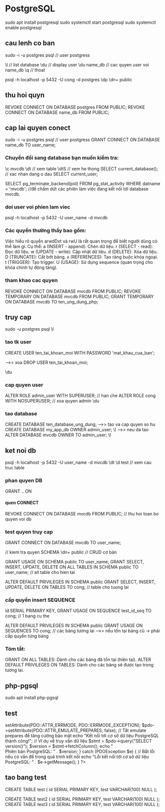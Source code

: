 # PostgreSQL
sudo apt install postgresql
sudo systemctl start postgresql
sudo systemctl enable postgresql

## cau lenh co ban
sudo -i -u postgres
psql // user postgress

\l // list database
\du // display user
\du name_db // cac quyen user voi name_db
\q // thoat

psql -h localhost -p 5432 -U cong -d postgres
\dp
\dn+ public

## thu hoi quyn 
REVOKE CONNECT ON DATABASE postgres FROM PUBLIC;
REVOKE CONNECT ON DATABASE name_db FROM PUBLIC;

## cap lai quyen conect
sudo -i -u postgres
psql // user postgress
GRANT CONNECT ON DATABASE name_db TO user_name;

### Chuyển đổi sang database bạn muốn kiểm tra:
\c mvcdb
\dt // xem table
\dtS // xem he thong
SELECT current_database(); // xac nhan dang o dau
SELECT current_user;

SELECT pg_terminate_backend(pid) FROM pg_stat_activity WHERE datname = 'mvcdb'; //để chấm dứt các phiên làm việc đang kết nối tới database mvcdb.

### doi user voi phien lam viec

psql -h localhost -p 5432 -U user_name -d mvcdb

### Các quyền thường thấy bao gồm:
Việc hiểu rõ quyền arwdDxt và rwU là rất quan trọng để biết người dùng có thể làm gì. Cụ thể:
a (INSERT - append): Chèn dữ liệu.
r (SELECT - read): Đọc dữ liệu.
w (UPDATE - write): Cập nhật dữ liệu.
d (DELETE): Xóa dữ liệu.
D (TRUNCATE): Cắt bớt bảng.
x (REFERENCES): Tạo ràng buộc khóa ngoại.
t (TRIGGER): Tạo trigger.
U (USAGE): Sử dụng sequence (quan trọng cho khóa chính tự động tăng).

### tham khao cac quyen

REVOKE CONNECT ON DATABASE mvcdb FROM PUBLIC;
REVOKE TEMPORARY ON DATABASE mvcdb FROM PUBLIC;
GRANT TEMPORARY ON DATABASE mvcdb TO ten_ung_dung_php;

## truy cap
sudo -u postgres psql
\l
### tao tk user
CREATE USER ten_tai_khoan_moi WITH PASSWORD 'mat_khau_cua_ban';

-->> xoa DROP USER ten_tai_khoan_moi;

\du

### cap quyen user
ALTER ROLE admin_user WITH SUPERUSER; // han che
ALTER ROLE cong WITH NOSUPERUSER; // xoa quyen admin
\du

### tao database
CREATE DATABASE ten_database_ung_dung;
-->> tao va cap quyen so hu
CREATE DATABASE my_app_db OWNER admin_user;
\l
-->> neu da tao
ALTER DATABASE mvcdb OWNER TO admin_user;
\l

## ket noi db
psql -h localhost -p 5432 -U user_name -d mvcdb
\dt
\d test // xem cau truc table


### phan quyen DB
GRANT .. ON 
#### quen CONNECT
REVOKE CONNECT ON DATABASE mvcdb FROM PUBLIC; // thu hoi toan bo quyen voi db

### test quyen truy cap

GRANT CONNECT ON DATABASE mvcdb TO user_name;

// kiem tra quyen SCHEMA
\dn+ public
// CRUD cơ bản

GRANT USAGE ON SCHEMA public TO user_name;
GRANT SELECT, INSERT, UPDATE, DELETE ON ALL TABLES IN SCHEMA public TO user_name; // all table cho hien tai

ALTER DEFAULT PRIVILEGES IN SCHEMA public
GRANT SELECT, INSERT, UPDATE, DELETE ON TABLES TO cong; // table cho tuong lai

### cấp quyền insert SEQUENCE 
id SERIAL PRIMARY KEY,
GRANT USAGE ON SEQUENCE test_id_seq TO cong; // 1 bang cu the

ALTER DEFAULT PRIVILEGES IN SCHEMA public GRANT USAGE ON SEQUENCES TO cong; // các bảng tương lai -->> nếu tồn tại bảng cũ -> phải cấp quyền từng bảng

### Tóm tắt:

GRANT ON ALL TABLES: Dành cho các bảng đã tồn tại (hiện tại).
ALTER DEFAULT PRIVILEGES ON TABLES: Dành cho các bảng sẽ được tạo trong tương lai.

## php-pgsql
sudo apt install php-pgsql

## test

<?php
$host = 'your_postgres_host'; // Ví dụ: 'localhost'
$dbname = 'your_database_name';
$user = 'your_username';
$password = 'your_password';

try {
    // Tạo đối tượng PDO để kết nối tới PostgreSQL
    $dsn = "pgsql:host=$host;dbname=$dbname";
    $pdo = new PDO($dsn, $user, $password);

    // Thiết lập chế độ báo lỗi (tùy chọn nhưng rất khuyến khích)
    $pdo->setAttribute(PDO::ATTR_ERRMODE, PDO::ERRMODE_EXCEPTION);
    $pdo->setAttribute(PDO::ATTR_EMULATE_PREPARES, false); // Tắt emulate prepares để tăng cường bảo mật

    echo "Kết nối tới cơ sở dữ liệu PostgreSQL thành công!";

    // Ví dụ về truy vấn dữ liệu
    $stmt = $pdo->query("SELECT version()");
    $version = $stmt->fetchColumn();
    echo "<br>Phiên bản PostgreSQL: " . $version;

} catch (PDOException $e) {
    // Bắt lỗi nếu có vấn đề trong quá trình kết nối
    echo "Lỗi kết nối tới cơ sở dữ liệu PostgreSQL: " . $e->getMessage();
}
?>

## tao bang test

CREATE TABLE test (
    id SERIAL PRIMARY KEY,
    test VARCHAR(100) NULL
);

CREATE TABLE test2 (
    id SERIAL PRIMARY KEY,
    test VARCHAR(100) NULL
);
CREATE TABLE test3 (
    id SERIAL PRIMARY KEY,
    test VARCHAR(100) NULL
);